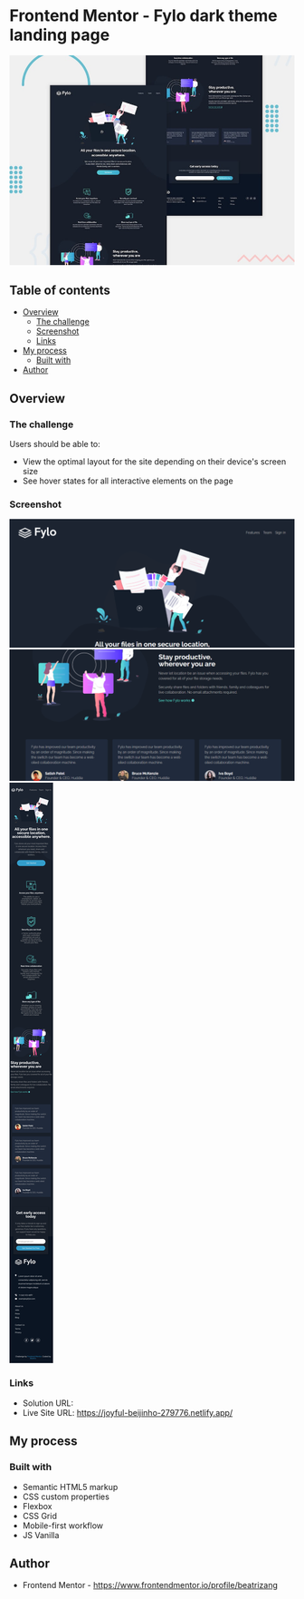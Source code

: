 # Frontend Mentor - Fylo dark theme landing page

![Design preview for the Fylo dark theme landing page challenge](./design/desktop-preview.jpg)

## Table of contents

- [Overview](#overview)
  - [The challenge](#the-challenge)
  - [Screenshot](#screenshot)
  - [Links](#links)
- [My process](#my-process)
  - [Built with](#built-with)
- [Author](#author)

## Overview

### The challenge

Users should be able to:

- View the optimal layout for the site depending on their device's screen size
- See hover states for all interactive elements on the page

### Screenshot

![](./images/screenshots/dk1.png)
![](./images/screenshots/dk2.png)
![](./images/screenshots/mb.png)


### Links

- Solution URL: 
- Live Site URL: https://joyful-beijinho-279776.netlify.app/

## My process

### Built with

- Semantic HTML5 markup
- CSS custom properties
- Flexbox
- CSS Grid
- Mobile-first workflow
- JS Vanilla

## Author

- Frontend Mentor - https://www.frontendmentor.io/profile/beatrizang


